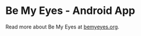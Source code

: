 # Be My Eyes - Android App

Read more about Be My Eyes at [bemyeyes.org](http://bemyeyes.org/ "Be My Eyes official website.").